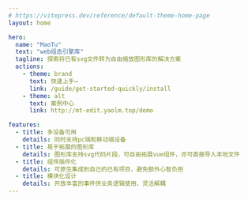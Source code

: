 ```yaml
---
# https://vitepress.dev/reference/default-theme-home-page
layout: home

hero:
  name: "MaoTu"
  text: "web组态引擎库"
  tagline: 探索将已有svg文件转为自由缩放图形库的解决方案
  actions:
    - theme: brand
      text: 快速上手→
      link: /guide/get-started-quickly/install
    - theme: alt
      text: 案例中心
      link: http://mt-edit.yaolm.top/demo

features:
  - title: 多设备可用
    details: 同时支持pc端和移动端设备
  - title: 易于拓展的图形库
    details: 图形库支持svg代码片段，可自由拓展vue组件，亦可直接导入本地文件
  - title: 组件插件化
    details: 可原生集成到自己的已有项目，避免额外心智负担
  - title: 模块化设计
    details: 开放丰富的事件供业务逻辑使用，灵活解耦
---
```


